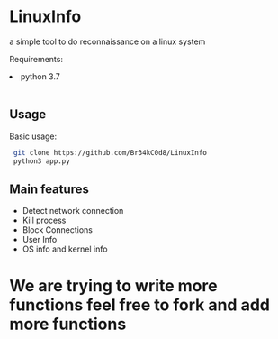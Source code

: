 # LinuxInfo
a simple tool to do reconnaissance on a linux system


 Requirements: <br/>

 <li> python 3.7 </li>
 <br/>

 ## Usage
 Basic usage:

 ```bash
  git clone https://github.com/Br34kC0d8/LinuxInfo
  python3 app.py  
  ```

## Main features

* Detect network connection
* Kill process
* Block Connections
* User Info
* OS info and kernel info

# We are trying to write more functions feel free to fork and add more functions
